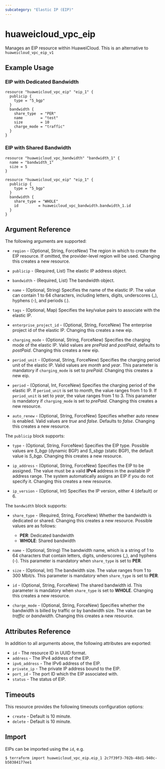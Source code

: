 ```yaml
---
subcategory: "Elastic IP (EIP)"
---
```


# huaweicloud_vpc_eip

Manages an EIP resource within HuaweiCloud. This is an alternative to `huaweicloud_vpc_eip_v1`

## Example Usage

### EIP with Dedicated Bandwidth

```hcl
resource "huaweicloud_vpc_eip" "eip_1" {
  publicip {
    type = "5_bgp"
  }
  bandwidth {
    share_type  = "PER"
    name        = "test"
    size        = 10
    charge_mode = "traffic"
  }
}
```

### EIP with Shared Bandwidth

```hcl
resource "huaweicloud_vpc_bandwidth" "bandwidth_1" {
  name = "bandwidth_1"
  size = 5
}

resource "huaweicloud_vpc_eip" "eip_1" {
  publicip {
    type = "5_bgp"
  }
  bandwidth {
    share_type = "WHOLE"
    id         = huaweicloud_vpc_bandwidth.bandwidth_1.id
  }
}
```

## Argument Reference

The following arguments are supported:

* `region` - (Optional, String, ForceNew) The region in which to create the EIP resource. If omitted, the provider-level
  region will be used. Changing this creates a new resource.

* `publicip` - (Required, List) The elastic IP address object.

* `bandwidth` - (Required, List) The bandwidth object.

* `name` - (Optional, String) Specifies the name of the elastic IP. The value can contain 1 to 64 characters,
  including letters, digits, underscores (_), hyphens (-), and periods (.).

* `tags` - (Optional, Map) Specifies the key/value pairs to associate with the elastic IP.

* `enterprise_project_id` - (Optional, String, ForceNew) The enterprise project id of the elastic IP. Changing this
  creates a new eip.

* `charging_mode` - (Optional, String, ForceNew) Specifies the charging mode of the elastic IP. Valid values are
  *prePaid* and *postPaid*, defaults to *postPaid*. Changing this creates a new eip.

* `period_unit` - (Optional, String, ForceNew) Specifies the charging period unit of the elastic IP. Valid values are
  *month* and *year*. This parameter is mandatory if `charging_mode` is set to *prePaid*. Changing this creates a new
  eip.

* `period` - (Optional, Int, ForceNew) Specifies the charging period of the elastic IP. If `period_unit` is set to
  *month*, the value ranges from 1 to 9. If `period_unit` is set to *year*, the value ranges from 1 to 3. This parameter
  is mandatory if `charging_mode` is set to *prePaid*. Changing this creates a new resource.

* `auto_renew` - (Optional, String, ForceNew) Specifies whether auto renew is enabled.
  Valid values are *true* and *false*. Defaults to *false*. Changing this creates a new resource.

The `publicip` block supports:

* `type` - (Optional, String, ForceNew) Specifies the EIP type. Possible values are *5_bgp* (dynamic BGP)
  and *5_sbgp* (static BGP), the default value is *5_bgp*. Changing this creates a new resource.

* `ip_address` - (Optional, String, ForceNew) Specifies the EIP to be assigned. The value must be a valid **IPv4**
  address in the available IP address range. The system automatically assigns an EIP if you do not specify it.
  Changing this creates a new resource.

* `ip_version` - (Optional, Int) Specifies the IP version, either 4 (default) or 6.

The `bandwidth` block supports:

* `share_type` - (Required, String, ForceNew) Whether the bandwidth is dedicated or shared. Changing this creates a new
  resource. Possible values are as follows:
  + **PER**: Dedicated bandwidth
  + **WHOLE**: Shared bandwidth

* `name` - (Optional, String) The bandwidth name, which is a string of 1 to 64 characters that contain letters, digits,
  underscores (_), and hyphens (-). This parameter is mandatory when `share_type` is set to **PER**.

* `size` - (Optional, Int) The bandwidth size. The value ranges from 1 to 300 Mbit/s. This parameter is mandatory
  when `share_type` is set to **PER**.

* `id` - (Optional, String, ForceNew) The shared bandwidth id. This parameter is mandatory when
  `share_type` is set to **WHOLE**. Changing this creates a new resource.

* `charge_mode` - (Optional, String, ForceNew) Specifies whether the bandwidth is billed by traffic or by bandwidth
  size. The value can be *traffic* or *bandwidth*. Changing this creates a new resource.

## Attributes Reference

In addition to all arguments above, the following attributes are exported:

* `id` - The resource ID in UUID format.
* `address` - The IPv4 address of the EIP.
* `ipv6_address` - The IPv6 address of the EIP.
* `private_ip` - The private IP address bound to the EIP.
* `port_id` - The port ID which the EIP associated with.
* `status` - The status of EIP.

## Timeouts

This resource provides the following timeouts configuration options:

* `create` - Default is 10 minute.
* `delete` - Default is 10 minute.

## Import

EIPs can be imported using the `id`, e.g.

```
$ terraform import huaweicloud_vpc_eip.eip_1 2c7f39f3-702b-48d1-940c-b50384177ee1
```
